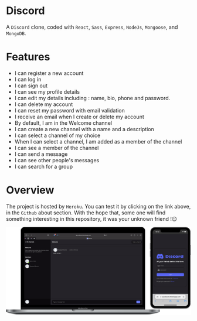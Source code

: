 # Discord

A `Discord` clone, coded with `React`, `Sass`, `Express`, `NodeJs`, `Mongoose`, and `MongoDB`.

# Features

- I can register a new account
- I can log in
- I can sign out
- I can see my profile details
- I can edit my details including : name, bio, phone and password.
- I can delete my account
- I can reset my password with email validation
- I receive an email when I create or delete my account
- By default, I am in the Welcome channel
- I can create a new channel with a name and a description
- I can select a channel of my choice
- When I can select a channel, I am added as a member of the channel
- I can see a member of the channel
- I can send a message
- I can see other people's messages
- I can search for a group

# Overview

The project is hosted by `Heroku`. You can test it by clicking on the link above, in the `Github` about section. With the hope that, some one will find something interesting in this repository, it was your unknown friend !😉

<img src = "client/public/screenshot.png"></img>
